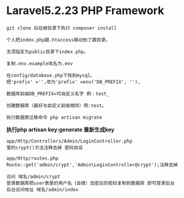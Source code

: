 # Laravel5.2.23 PHP Framework

    git clone 后在根目录下执行 composer install 

    个人把index.php跟.htaccess移动到了跟目录。

    无须指定为public目录下index.php。

    复制.env.example改名为.env 

    在config/database.php下找到mysql。
    把'prefix' ='',改为'prefix' =env('DB_PREFIX', ''),

    数据库前缀DB_PREFIX=可自定义名字 例：test_

    创建数据库（最好与自定义前缀相同）例:test。

	执行数据表迁移命令 php artisan migrate

**执行php artisan key:generate 重新生成key**


    app/Http/Controllers/Admin/LoginController.php
    里的crypt()方法注释去掉 密码自设
       
    app/Http/routes.php
    Route::get('admin/crypt','Admin\LoginController@crypt');注释去掉
    
    访问 域名/admin/crypt 
    登录数据库把user表里的用户名（自填）加密后的密码复制到数据库 即可登录后台
    后台访问地址 域名/admin/index  

